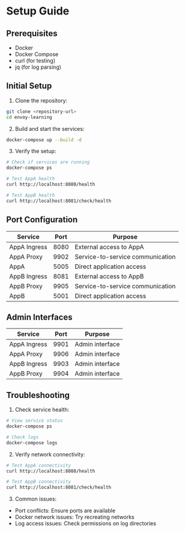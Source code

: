 # Setup Guide

## Prerequisites

- Docker
- Docker Compose
- curl (for testing)
- jq (for log parsing)

## Initial Setup

1. Clone the repository:
```bash
git clone <repository-url>
cd envoy-learning
```

2. Build and start the services:
```bash
docker-compose up --build -d
```

3. Verify the setup:
```bash
# Check if services are running
docker-compose ps

# Test AppA health
curl http://localhost:8080/health

# Test AppB health
curl http://localhost:8081/check/health
```

## Port Configuration

| Service | Port | Purpose |
|---------|------|---------|
| AppA Ingress | 8080 | External access to AppA |
| AppA Proxy | 9902 | Service-to-service communication |
| AppA | 5005 | Direct application access |
| AppB Ingress | 8081 | External access to AppB |
| AppB Proxy | 9905 | Service-to-service communication |
| AppB | 5001 | Direct application access |

## Admin Interfaces

| Service | Port | Purpose |
|---------|------|---------|
| AppA Ingress | 9901 | Admin interface |
| AppA Proxy | 9906 | Admin interface |
| AppB Ingress | 9903 | Admin interface |
| AppB Proxy | 9904 | Admin interface |

## Troubleshooting

1. Check service health:
```bash
# View service status
docker-compose ps

# Check logs
docker-compose logs
```

2. Verify network connectivity:
```bash
# Test AppA connectivity
curl http://localhost:8080/health

# Test AppB connectivity
curl http://localhost:8081/check/health
```

3. Common issues:
- Port conflicts: Ensure ports are available
- Docker network issues: Try recreating networks
- Log access issues: Check permissions on log directories 